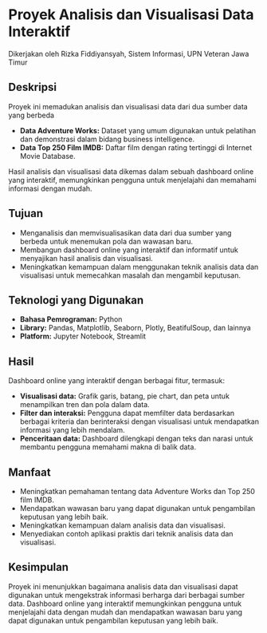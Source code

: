 # Proyek Analisis dan Visualisasi Data Interaktif

Dikerjakan oleh Rizka Fiddiyansyah, Sistem Informasi, UPN Veteran Jawa Timur

## Deskripsi

Proyek ini memadukan analisis dan visualisasi data dari dua sumber data yang berbeda

* **Data Adventure Works:** Dataset yang umum digunakan untuk pelatihan dan demonstrasi dalam bidang business intelligence.
* **Data Top 250 Film IMDB:** Daftar film dengan rating tertinggi di Internet Movie Database.

Hasil analisis dan visualisasi data dikemas dalam sebuah dashboard online yang interaktif, memungkinkan pengguna untuk menjelajahi dan memahami informasi dengan mudah.

## Tujuan

* Menganalisis dan memvisualisasikan data dari dua sumber yang berbeda untuk menemukan pola dan wawasan baru.
* Membangun dashboard online yang interaktif dan informatif untuk menyajikan hasil analisis dan visualisasi.
* Meningkatkan kemampuan dalam menggunakan teknik analisis data dan visualisasi untuk memecahkan masalah dan mengambil keputusan.

## Teknologi yang Digunakan

* **Bahasa Pemrograman:** Python
* **Library:** Pandas, Matplotlib, Seaborn, Plotly, BeatifulSoup, dan lainnya
* **Platform:** Jupyter Notebook, Streamlit

## Hasil

Dashboard online yang interaktif dengan berbagai fitur, termasuk:

* **Visualisasi data:** Grafik garis, batang, pie chart, dan peta untuk menampilkan tren dan pola dalam data.
* **Filter dan interaksi:** Pengguna dapat memfilter data berdasarkan berbagai kriteria dan berinteraksi dengan visualisasi untuk mendapatkan informasi yang lebih mendalam.
* **Penceritaan data:** Dashboard dilengkapi dengan teks dan narasi untuk membantu pengguna memahami makna di balik data.

## Manfaat

* Meningkatkan pemahaman tentang data Adventure Works dan Top 250 film IMDB.
* Mendapatkan wawasan baru yang dapat digunakan untuk pengambilan keputusan yang lebih baik.
* Meningkatkan kemampuan dalam analisis data dan visualisasi.
* Menyediakan contoh aplikasi praktis dari teknik analisis data dan visualisasi.

## Kesimpulan

Proyek ini menunjukkan bagaimana analisis data dan visualisasi dapat digunakan untuk mengekstrak informasi berharga dari berbagai sumber data. Dashboard online yang interaktif memungkinkan pengguna untuk menjelajahi data dengan mudah dan mendapatkan wawasan baru yang dapat digunakan untuk pengambilan keputusan yang lebih baik.
